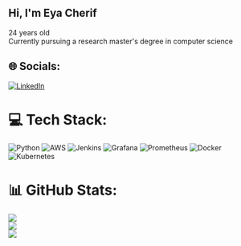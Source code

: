 ## Hi, I'm Eya Cherif</br>
24 years old</br>
Currently pursuing a research master's degree in computer science</br>


## 🌐 Socials:
[![LinkedIn](https://img.shields.io/badge/LinkedIn-%230077B5.svg?logo=linkedin&logoColor=white)](https://linkedin.com/in/cherif-eya-aa5289224) 

# 💻 Tech Stack:
![Python](https://img.shields.io/badge/python-3670A0?style=for-the-badge&logo=python&logoColor=ffdd54) ![AWS](https://img.shields.io/badge/AWS-%23FF9900.svg?style=for-the-badge&logo=amazon-aws&logoColor=white) ![Jenkins](https://img.shields.io/badge/jenkins-%232C5263.svg?style=for-the-badge&logo=jenkins&logoColor=white) ![Grafana](https://img.shields.io/badge/grafana-%23F46800.svg?style=for-the-badge&logo=grafana&logoColor=white) ![Prometheus](https://img.shields.io/badge/Prometheus-E6522C?style=for-the-badge&logo=Prometheus&logoColor=white) ![Docker](https://img.shields.io/badge/docker-%230db7ed.svg?style=for-the-badge&logo=docker&logoColor=white) ![Kubernetes](https://img.shields.io/badge/kubernetes-%23326ce5.svg?style=for-the-badge&logo=kubernetes&logoColor=white)
# 📊 GitHub Stats:
![](https://github-readme-stats.vercel.app/api?username=eyacherif03&theme=blue-green&hide_border=true&include_all_commits=true&count_private=true)<br/>
![](https://nirzak-streak-stats.vercel.app/?user=eyacherif03&theme=blue-green&hide_border=true)<br/>
![](https://github-readme-stats.vercel.app/api/top-langs/?username=eyacherif03&theme=blue-green&hide_border=true&include_all_commits=true&count_private=true&layout=compact)


